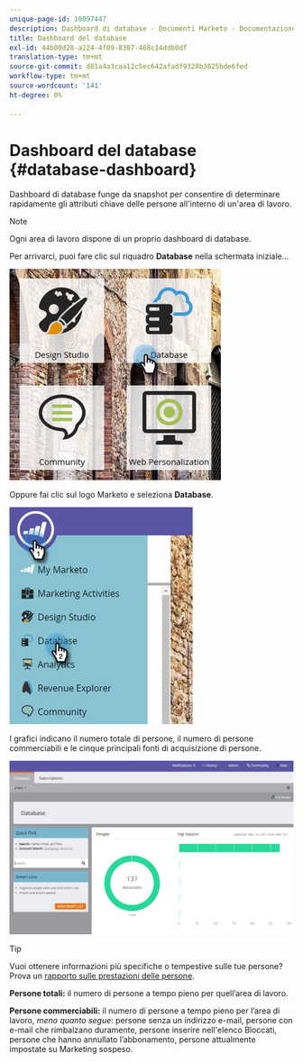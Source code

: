 ```yaml
---
unique-page-id: 10097447
description: Dashboard di database - Documenti Marketo - Documentazione del prodotto
title: Dashboard del database
exl-id: 44b00d28-a224-4f09-8307-468c14ddb0df
translation-type: tm+mt
source-git-commit: d81a4a3caa12c5ec642afadf9328b3825bde6fed
workflow-type: tm+mt
source-wordcount: '141'
ht-degree: 0%

---
```


# Dashboard del database {#database-dashboard}

Dashboard di database funge da snapshot per consentire di determinare rapidamente gli attributi chiave delle persone all&#39;interno di un&#39;area di lavoro.

>[!NOTE]
>
>Ogni area di lavoro dispone di un proprio dashboard di database.

Per arrivarci, puoi fare clic sul riquadro **Database** nella schermata iniziale...

![](assets/db-3.png)

Oppure fai clic sul logo Marketo e seleziona **Database**.

![](assets/db2.png)

I grafici indicano il numero totale di persone, il numero di persone commerciabili e le cinque principali fonti di acquisizione di persone.

![](assets/three-7.png)

>[!TIP]
>
>Vuoi ottenere informazioni più specifiche o tempestive sulle tue persone? Prova un [rapporto sulle prestazioni delle persone](/help/marketo/product-docs/reporting/basic-reporting/report-types/people-performance-report.md).

**Persone totali:** il numero di persone a tempo pieno per quell’area di lavoro.

**Persone commerciabili:** il numero di persone a tempo pieno per l’area di lavoro,  _meno quanto segue_: persone senza un indirizzo e-mail, persone con e-mail che rimbalzano duramente, persone inserire nell&#39;elenco Bloccati, persone che hanno annullato l’abbonamento, persone attualmente impostate su Marketing sospeso.
